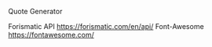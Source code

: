 Quote Generator

Forismatic API https://forismatic.com/en/api/
Font-Awesome https://fontawesome.com/
